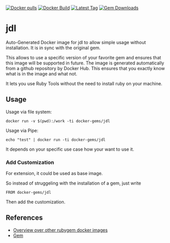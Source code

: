 [![Docker pulls](https://img.shields.io/docker/pulls/rubygem/jdl.svg)](https://hub.docker.com/r/rubygem/jdl/)
[![Docker Build](https://img.shields.io/docker/automated/rubygem/jdl.svg)](https://hub.docker.com/r/rubygem/jdl/)
[![Latest Tag](https://img.shields.io/github/tag/docker-rubygem/jdl.svg)](https://hub.docker.com/r/rubygem/jdl/)
[![Gem Downloads](https://img.shields.io/gem/dt/jdl.svg)](https://rubygems.org/gems/jdl/)
# jdl

Auto-Generated Docker image for jdl to allow simple usage without installation.
It is in sync with the original gem.

This allows to use a specific version of your favorite gem and ensures that this image will be supported in future.
The image is generated automatically from a github repository by Docker Hub.
This ensures that you exactly know what is in the image and what not.

It lets you use Ruby Tools without the need to install ruby on your machine.

## Usage

Usage via file system:

`docker run -v $(pwd):/work -ti docker-gems/jdl`

Usage via Pipe:

`echo "test" | docker run -ti docker-gems/jdl`

It depends on your specific use case how your want to use it.

### Add Customization

For extension, it could be used as base image.

So instead of struggeling with the installation of a gem, just write

`FROM docker-gems/jdl`

Then add the customization.

## References

 - [Overview over other rubygem docker images](https://github.com/thinkbot/docker-rubygem)
 - [Gem](https://rubygems.org/gems/jdl/)
